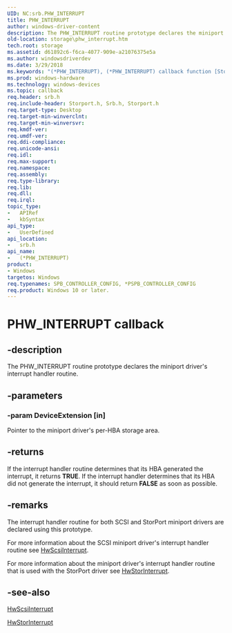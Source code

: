 ```yaml
---
UID: NC:srb.PHW_INTERRUPT
title: PHW_INTERRUPT
author: windows-driver-content
description: The PHW_INTERRUPT routine prototype declares the miniport driver's interrupt handler routine.
old-location: storage\phw_interrupt.htm
tech.root: storage
ms.assetid: d61892c6-f6ca-4077-909e-a21076375e5a
ms.author: windowsdriverdev
ms.date: 3/29/2018
ms.keywords: "(*PHW_INTERRUPT), (*PHW_INTERRUPT) callback function [Storage Devices], ide_minikr_d0fa2a3d-deef-45c5-9251-a3c30c7af434.xml, srb/(*PHW_INTERRUPT), storage.phw_interrupt"
ms.prod: windows-hardware
ms.technology: windows-devices
ms.topic: callback
req.header: srb.h
req.include-header: Storport.h, Srb.h, Storport.h
req.target-type: Desktop
req.target-min-winverclnt:
req.target-min-winversvr:
req.kmdf-ver:
req.umdf-ver:
req.ddi-compliance:
req.unicode-ansi:
req.idl:
req.max-support:
req.namespace:
req.assembly:
req.type-library:
req.lib:
req.dll:
req.irql:
topic_type:
-	APIRef
-	kbSyntax
api_type:
-	UserDefined
api_location:
-	srb.h
api_name:
-	(*PHW_INTERRUPT)
product:
- Windows
targetos: Windows
req.typenames: SPB_CONTROLLER_CONFIG, *PSPB_CONTROLLER_CONFIG
req.product: Windows 10 or later.
---
```


# PHW_INTERRUPT callback


## -description


The PHW_INTERRUPT routine prototype declares the miniport driver's interrupt handler routine.


## -parameters




### -param DeviceExtension [in]

Pointer to the miniport driver's per-HBA storage area.


## -returns



If the interrupt handler routine determines that its HBA generated the interrupt, it returns <b>TRUE</b>. If the interrupt handler determines that its HBA did not generate the interrupt, it should return <b>FALSE</b> as soon as possible.




## -remarks



The interrupt handler routine for both SCSI and StorPort miniport drivers are declared using this prototype.

For more information about the SCSI miniport driver's interrupt handler routine see <a href="https://msdn.microsoft.com/library/windows/hardware/ff557312">HwScsiInterrupt</a>.

For more information about the miniport driver's interrupt handler routine that is used with the StorPort driver see <a href="https://msdn.microsoft.com/library/windows/hardware/ff557403">HwStorInterrupt</a>.




## -see-also




<a href="https://msdn.microsoft.com/library/windows/hardware/ff557312">HwScsiInterrupt</a>



<a href="https://msdn.microsoft.com/library/windows/hardware/ff557403">HwStorInterrupt</a>
 

 

